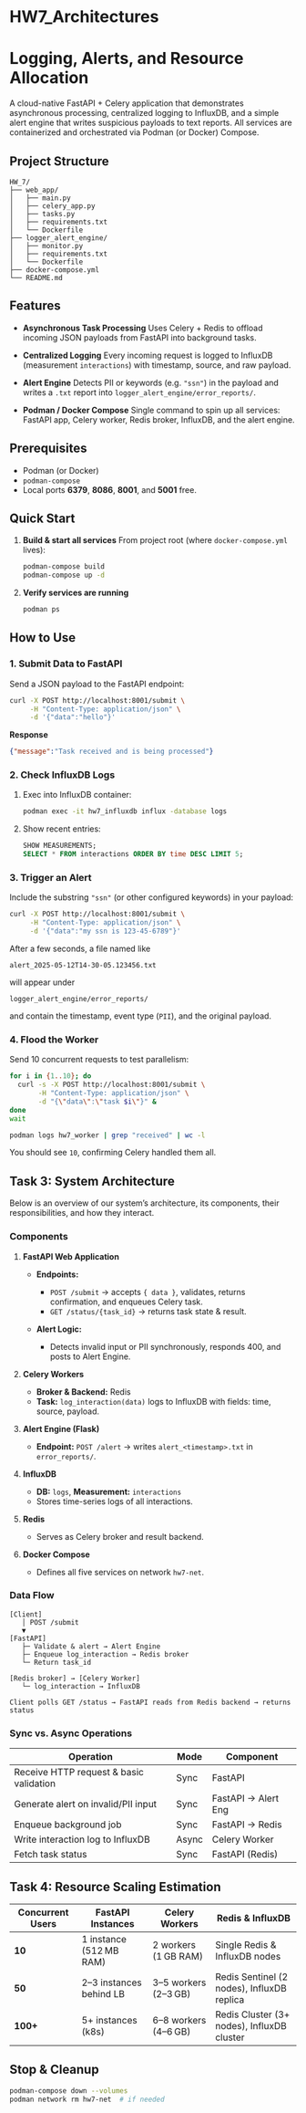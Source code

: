 # HW7_Architectures

# Logging, Alerts, and Resource Allocation

A cloud-native FastAPI + Celery application that demonstrates asynchronous processing, centralized logging to InfluxDB, and a simple alert engine that writes suspicious payloads to text reports. All services are containerized and orchestrated via Podman (or Docker) Compose.

## Project Structure

```
HW_7/
├── web_app/
│   ├── main.py             
│   ├── celery_app.py      
│   ├── tasks.py            
│   ├── requirements.txt    
│   └── Dockerfile         
├── logger_alert_engine/
│   ├── monitor.py          
│   ├── requirements.txt    
│   └── Dockerfile          
├── docker-compose.yml      
└── README.md              
```

## Features

* **Asynchronous Task Processing**
  Uses Celery + Redis to offload incoming JSON payloads from FastAPI into background tasks.

* **Centralized Logging**
  Every incoming request is logged to InfluxDB (measurement `interactions`) with timestamp, source, and raw payload.

* **Alert Engine**
  Detects PII or keywords (e.g. `"ssn"`) in the payload and writes a `.txt` report into `logger_alert_engine/error_reports/`.

* **Podman / Docker Compose**
  Single command to spin up all services: FastAPI app, Celery worker, Redis broker, InfluxDB, and the alert engine.

## Prerequisites

* Podman (or Docker)
* `podman-compose` 
* Local ports **6379**, **8086**, **8001**, and **5001** free.

## Quick Start

1. **Build & start all services**
   From project root (where `docker-compose.yml` lives):

   ```bash
   podman-compose build
   podman-compose up -d
   ```

2. **Verify services are running**

   ```bash
   podman ps
   ```


## How to Use

### 1. Submit Data to FastAPI

Send a JSON payload to the FastAPI endpoint:

```bash
curl -X POST http://localhost:8001/submit \
     -H "Content-Type: application/json" \
     -d '{"data":"hello"}'
```

**Response**

```json
{"message":"Task received and is being processed"}
```

### 2. Check InfluxDB Logs

1. Exec into InfluxDB container:

   ```bash
   podman exec -it hw7_influxdb influx -database logs
   ```
2. Show recent entries:

   ```sql
   SHOW MEASUREMENTS;
   SELECT * FROM interactions ORDER BY time DESC LIMIT 5;
   ```

### 3. Trigger an Alert

Include the substring `"ssn"` (or other configured keywords) in your payload:

```bash
curl -X POST http://localhost:8001/submit \
     -H "Content-Type: application/json" \
     -d '{"data":"my ssn is 123-45-6789"}'
```

After a few seconds, a file named like

```
alert_2025-05-12T14-30-05.123456.txt
```

will appear under

```
logger_alert_engine/error_reports/
```

and contain the timestamp, event type (`PII`), and the original payload.

### 4. Flood the Worker

Send 10 concurrent requests to test parallelism:

```bash
for i in {1..10}; do
  curl -s -X POST http://localhost:8001/submit \
       -H "Content-Type: application/json" \
       -d "{\"data\":\"task $i\"}" &
done
wait

podman logs hw7_worker | grep "received" | wc -l
```

You should see `10`, confirming Celery handled them all.

## Task 3: System Architecture

Below is an overview of our system’s architecture, its components, their responsibilities, and how they interact.

### Components

1. **FastAPI Web Application**

   * **Endpoints:**

     * `POST /submit` → accepts `{ data }`, validates, returns confirmation, and enqueues Celery task.
     * `GET /status/{task_id}` → returns task state & result.
   * **Alert Logic:**

     * Detects invalid input or PII synchronously, responds 400, and posts to Alert Engine.

2. **Celery Workers**

   * **Broker & Backend:** Redis
   * **Task:** `log_interaction(data)` logs to InfluxDB with fields: time, source, payload.

3. **Alert Engine (Flask)**

   * **Endpoint:** `POST /alert` → writes `alert_<timestamp>.txt` in `error_reports/`.

4. **InfluxDB**

   * **DB:** `logs`, **Measurement:** `interactions`
   * Stores time-series logs of all interactions.

5. **Redis**

   * Serves as Celery broker and result backend.

6. **Docker Compose**

   * Defines all five services on network `hw7-net`.

### Data Flow

```text
[Client]
   │ POST /submit
   ▼
[FastAPI]
   ├─ Validate & alert → Alert Engine
   ├─ Enqueue log_interaction → Redis broker
   └─ Return task_id

[Redis broker] → [Celery Worker]
   └─ log_interaction → InfluxDB

Client polls GET /status → FastAPI reads from Redis backend → returns status
```

### Sync vs. Async Operations

| Operation                               | Mode  | Component           |
| --------------------------------------- | ----- | ------------------- |
| Receive HTTP request & basic validation | Sync  | FastAPI             |
| Generate alert on invalid/PII input     | Sync  | FastAPI → Alert Eng |
| Enqueue background job                  | Sync  | FastAPI → Redis     |
| Write interaction log to InfluxDB       | Async | Celery Worker       |
| Fetch task status                       | Sync  | FastAPI (Redis)     |

## Task 4: Resource Scaling Estimation

| Concurrent Users | FastAPI Instances       | Celery Workers       | Redis & InfluxDB                           |
| ---------------- | ----------------------- | -------------------- | ------------------------------------------ |
| **10**           | 1 instance (512 MB RAM) | 2 workers (1 GB RAM) | Single Redis & InfluxDB nodes              |
| **50**           | 2–3 instances behind LB | 3–5 workers (2–3 GB) | Redis Sentinel (2 nodes), InfluxDB replica |
| **100+**         | 5+ instances (k8s)      | 6–8 workers (4–6 GB) | Redis Cluster (3+ nodes), InfluxDB cluster |

## Stop & Cleanup

```bash
podman-compose down --volumes
podman network rm hw7-net  # if needed
```


